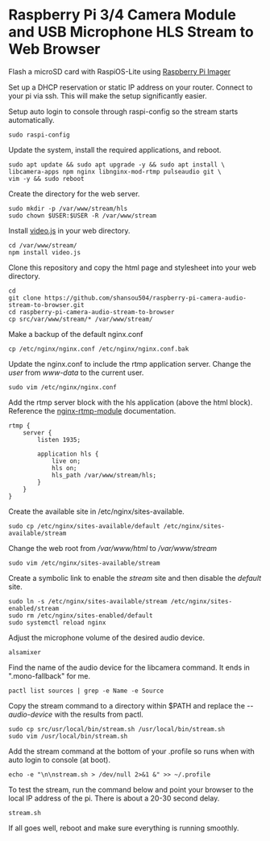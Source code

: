 # Raspberry Pi 3/4 Camera Module and USB Microphone HLS Stream to Web Browser

Flash a microSD card with RaspiOS-Lite using [Raspberry Pi Imager](https://www.raspberrypi.com/software/)

Set up a DHCP reservation or static IP address on your router. Connect to your pi via ssh. This will
make the setup significantly easier.

Setup auto login to console through raspi-config so the stream starts automatically.

```
sudo raspi-config
```

Update the system, install the required applications, and reboot.

```
sudo apt update && sudo apt upgrade -y && sudo apt install \
libcamera-apps npm nginx libnginx-mod-rtmp pulseaudio git \
vim -y && sudo reboot
```

Create the directory for the web server.

```
sudo mkdir -p /var/www/stream/hls
sudo chown $USER:$USER -R /var/www/stream
```

Install [video.js](https://github.com/videojs/video.js) in your web directory. 

```
cd /var/www/stream/
npm install video.js
```

Clone this repository and copy the html page and stylesheet into your web directory.

```
cd
git clone https://github.com/shansou504/raspberry-pi-camera-audio-stream-to-browser.git
cd raspberry-pi-camera-audio-stream-to-browser
cp src/var/www/stream/* /var/www/stream/
```

Make a backup of the default nginx.conf

```
cp /etc/nginx/nginx.conf /etc/nginx/nginx.conf.bak
```

Update the nginx.conf to include the rtmp application server.
Change the _user_ from _www-data_ to the current user.

```
sudo vim /etc/nginx/nginx.conf
```

Add the rtmp server block with the hls application (above the html block).
Reference the [nginx-rtmp-module](https://github.com/arut/nginx-rtmp-module) documentation.

```
rtmp {
	server {
		listen 1935;

		application hls {
			live on;
			hls on;
			hls_path /var/www/stream/hls;
		}
	}
}
```

Create the available site in /etc/nginx/sites-available.

```
sudo cp /etc/nginx/sites-available/default /etc/nginx/sites-available/stream
```

Change the web root from _/var/www/html_ to _/var/www/stream_

```
sudo vim /etc/nginx/sites-available/stream
```

Create a symbolic link to enable the _stream_ site and then disable the _default_ site.

```
sudo ln -s /etc/nginx/sites-available/stream /etc/nginx/sites-enabled/stream
sudo rm /etc/nginx/sites-enabled/default
sudo systemctl reload nginx
```

Adjust the microphone volume of the desired audio device.

```
alsamixer
```

Find the name of the audio device for the libcamera command. It ends in ".mono-fallback" for me.

```
pactl list sources | grep -e Name -e Source
```

Copy the stream command to a directory within $PATH and replace the _--audio-device_ with the results
from pactl.

```
sudo cp src/usr/local/bin/stream.sh /usr/local/bin/stream.sh
sudo vim /usr/local/bin/stream.sh
```

Add the stream command at the bottom of your .profile so runs when with auto login to console (at boot).

```
echo -e "\n\nstream.sh > /dev/null 2>&1 &" >> ~/.profile
```

To test the stream, run the command below and point your browser to the local IP address of the pi. There is about a 20-30 second delay.

```
stream.sh
```

If all goes well, reboot and make sure everything is running smoothly. 
